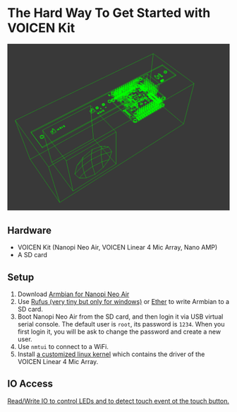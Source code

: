 The Hard Way To Get Started with VOICEN Kit
===========================================

![](/img/speaker_oblique_view.png)

## Hardware
+ VOICEN Kit (Nanopi Neo Air, VOICEN Linear 4 Mic Array, Nano AMP)
+ A SD card

## Setup
1. Download [Armbian for Nanopi Neo Air](https://www.armbian.com/nanopi-neo-air/)
2. Use [Rufus (very tiny but only for windows)](https://rufus.ie/) or [Ether](https://www.balena.io/etcher/) to write Armbian to a SD card.
3. Boot Nanopi Neo Air from the SD card, and then login it via USB virtual serial console. The default user is `root`, its password is `1234`. When you first login it, you will be ask to change the password and create a new user.
4. Use `nmtui` to connect to a WiFi.
5. Install [a customized linux kernel](https://github.com/voice-engine/packages/tree/master/pool/main/l/linux-4.19.25-sunxi) which contains the driver of the VOICEN Linear 4 Mic Array.

## IO Access
[Read/Write IO to control LEDs and to detect touch event ot the touch button.](GPIO)

